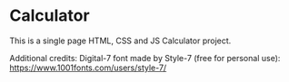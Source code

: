 # Calculator
This is a single page HTML, CSS and JS Calculator project.

Additional credits:
Digital-7 font made by Style-7 (free for personal use): https://www.1001fonts.com/users/style-7/